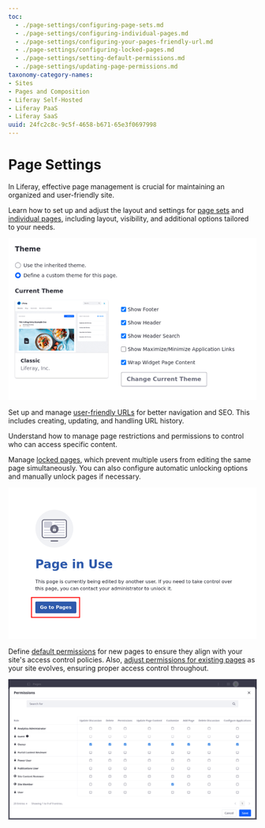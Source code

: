 ```yaml
---
toc:
  - ./page-settings/configuring-page-sets.md
  - ./page-settings/configuring-individual-pages.md
  - ./page-settings/configuring-your-pages-friendly-url.md
  - ./page-settings/configuring-locked-pages.md
  - ./page-settings/setting-default-permissions.md
  - ./page-settings/updating-page-permissions.md
taxonomy-category-names:
- Sites
- Pages and Composition
- Liferay Self-Hosted
- Liferay PaaS
- Liferay SaaS
uuid: 24fc2c8c-9c5f-4658-b671-65e3f0697998
---
```


# Page Settings

In Liferay, effective page management is crucial for maintaining an organized and user-friendly site.

Learn how to set up and adjust the layout and settings for [page sets](./page-settings/configuring-page-sets.md) and [individual pages](./page-settings/configuring-individual-pages.md), including layout, visibility, and additional options tailored to your needs.

![Configure individual pages and page sets to fit your needs.](./page-settings/images/01.png)

Set up and manage [user-friendly URLs](./page-settings/configuring-your-pages-friendly-url.md) for better navigation and SEO. This includes creating, updating, and handling URL history.

Understand how to manage page restrictions and permissions to control who can access specific content.

Manage [locked pages](./page-settings/configuring-locked-pages.md), which prevent multiple users from editing the same page simultaneously. You can also configure automatic unlocking options and manually unlock pages if necessary.

![When multiple users try editing the same page simultaneously, a Page in Use message appears.](./page-settings/images/02.png)

Define [default permissions](./page-settings/setting-default-permissions.md) for new pages to ensure they align with your site's access control policies. Also, [adjust permissions for existing pages](./page-settings/updating-page-permissions.md) as your site evolves, ensuring proper access control throughout.

![Administrators can manage permissions to ensure proper access control.](./page-settings/images/03.png)
